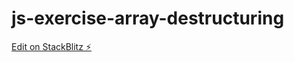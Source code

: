 # js-exercise-array-destructuring

[Edit on StackBlitz ⚡️](https://stackblitz.com/edit/js-exercise-array-destructuring)